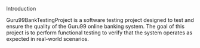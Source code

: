 Introduction

Guru99BankTestingProject is a software testing project designed to test and ensure the quality of the Guru99 online banking system. The goal of this project is to perform functional testing to verify that the system operates as expected in real-world scenarios.
